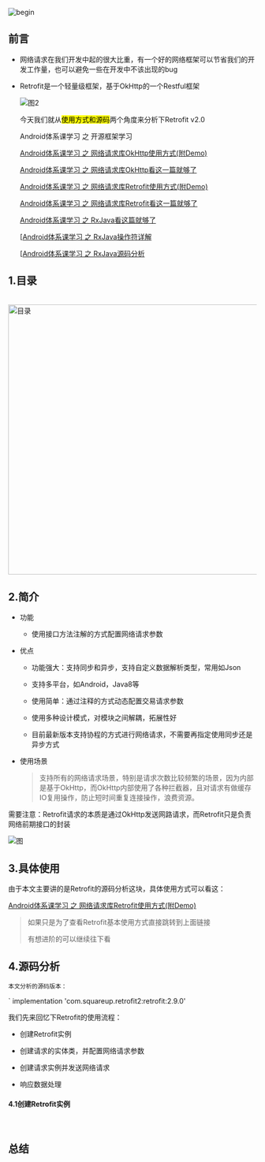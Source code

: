  ![begin](C:\Users\Administrator\Desktop\1653656666(1).jpg)

## 前言

- 网络请求在我们开发中起的很大比重，有一个好的网络框架可以节省我们的开发工作量，也可以避免一些在开发中不该出现的bug

- Retrofit是一个轻量级框架，基于OkHttp的一个Restful框架
  
  ![图2](C:\Users\Administrator\Desktop\笔记\开源框架\retrofit\微信图片_20220527220425.png)
  
  今天我们就从<mark>使用方式和源码</mark>两个角度来分析下Retrofit v2.0
  
  Android体系课学习 之 开源框架学习
  
  [Android体系课学习 之 网络请求库OkHttp使用方式(附Demo)]()
  
  [Android体系课学习 之 网络请求库OkHttp看这一篇就够了]()
  
  [Android体系课学习 之 网络请求库Retrofit使用方式(附Demo)]()
  
  [Android体系课学习 之 网络请求库Retrofit看这一篇就够了]()
  
  [Android体系课学习 之 RxJava看这篇就够了]()
  
  [[Android体系课学习 之 RxJava操作符详解]()
  
  [[Android体系课学习 之 RxJava源码分析]()

## 1.目录

   <img src="file:///C:/Users/Administrator/Desktop/笔记/开源框架/retrofit/Retrofit%202.0目录介绍.png" title="" alt="目录" width="548">

## 2.简介

- 功能
  
  - 使用接口方法注解的方式配置网络请求参数

- 优点
  
  - 功能强大：支持同步和异步，支持自定义数据解析类型，常用如Json
  
  - 支持多平台，如Android，Java8等
  
  - 使用简单：通过注释的方式动态配置交易请求参数
  
  - 使用多种设计模式，对模块之间解耦，拓展性好
  
  - 目前最新版本支持协程的方式进行网络请求，不需要再指定使用同步还是异步方式

- 使用场景
  
  > 支持所有的网络请求场景，特别是请求次数比较频繁的场景，因为内部是基于OkHttp，而OkHttp内部使用了各种拦截器，且对请求有做缓存IO复用操作，防止短时间重复连接操作，浪费资源。

需要注意：Retrofit请求的本质是通过OkHttp发送网路请求，而Retrofit只是负责网络前期接口的封装

![图](C:\Users\Administrator\Desktop\笔记\开源框架\retrofit\retrofit网络流程.png)

## 3.具体使用

由于本文主要讲的是Retrofit的源码分析这块，具体使用方式可以看这：

[Android体系课学习 之 网络请求库Retrofit使用方式(附Demo)]()

> 如果只是为了查看Retrofit基本使用方式直接跳转到上面链接
> 
> 有想进阶的可以继续往下看

## 4.源码分析

 `本文分析的源码版本：`

` implementation 'com.squareup.retrofit2:retrofit:2.9.0'  

我们先来回忆下Retrofit的使用流程：

- 创建Retrofit实例

- 创建请求的实体类，并配置网络请求参数

- 创建请求实例并发送网络请求

- 响应数据处理

#### 4.1创建Retrofit实例

    

## 总结
